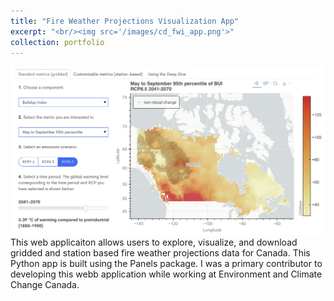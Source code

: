```yaml
---
title: "Fire Weather Projections Visualization App"
excerpt: "<br/><img src='/images/cd_fwi_app.png'>"
collection: portfolio
---
```


![Fire Weather App](/images/cd_fwi_app.png)
This web applicaiton allows users to explore, visualize, and download gridded and station based fire weather projections data for Canada. This Python app is built using the Panels package. I was a primary contributor to developing this webb application while working at Environment and Climate Change Canada.
